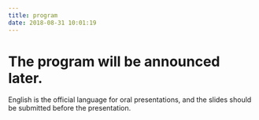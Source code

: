 ```yaml
---
title: program
date: 2018-08-31 10:01:19
---
```

# The program will be announced later.

English is the official language for oral presentations, and the slides should be submitted before the presentation.
